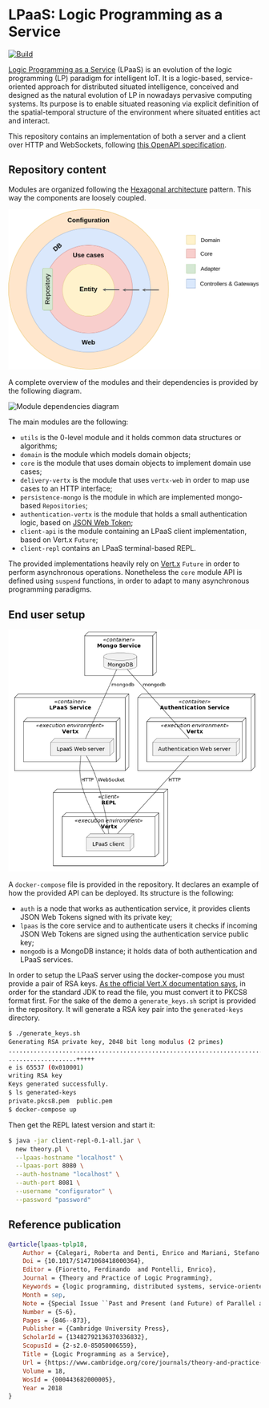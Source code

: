 # LPaaS: Logic Programming as a Service

[![Build](https://github.com/lippo97/sd-project/actions/workflows/gradle-build-push.yml/badge.svg)](https://github.com/lippo97/sd-project/actions/workflows/gradle-build-push.yml)

[Logic Programming as a Service](https://apice.unibo.it/xwiki/bin/view/LPaaS) (LPaaS) is an
evolution of the logic programming (LP) paradigm for intelligent IoT. It is a logic-based,
service-oriented approach for distributed situated intelligence, conceived and designed as the
natural evolution of LP in nowadays pervasive computing systems. Its purpose is to enable situated
reasoning via explicit definition of the spatial-temporal structure of the environment where
situated entities act and interact.

This repository contains an implementation of both a server and a client over HTTP and WebSockets, following [this OpenAPI specification](https://app.swaggerhub.com/apis/unibo-sd/LPaaS/1.0.0#/).

## Repository content

Modules are organized following the [Hexagonal
architecture](https://en.wikipedia.org/wiki/Hexagonal_architecture_(software)) pattern. This way the
components are loosely coupled.

![Hexagonal architecture](./images/hexagonal-architecture.png)

A complete overview of the modules and their dependencies is provided by the following diagram.

![Module dependencies
diagram](./images/module-dependencies.png)

The main modules are the following:
- `utils` is the 0-level module and it holds common data structures or algorithms;
- `domain` is the module which models domain objects;
- `core` is the module that uses domain objects to implement domain use cases;
- `delivery-vertx` is the module that uses `vertx-web` in order to map use cases to an HTTP
  interface;
- `persistence-mongo` is the module in which are implemented mongo-based `Repositories`;
- `authentication-vertx` is the module that holds a small authentication logic, based on [JSON Web
  Token](https://en.wikipedia.org/wiki/JSON_Web_Token);
- `client-api` is the module containing an LPaaS client implementation, based on Vert.x `Future`;
- `client-repl` contains an LPaaS terminal-based REPL.

The provided implementations heavily rely on [Vert.x](https://vertx.io/) `Future` in order to
perform asynchronous operations. Nonetheless the `core` module API is defined using `suspend`
functions, in order to adapt to many asynchronous programming paradigms.

## End user setup

![Docker compose deployment diagram](./images/deployment.png)

A `docker-compose` file is provided in the repository. It declares an example of how the provided
API can be deployed. Its structure is the following:
- `auth` is a node that works as authentication service, it provides clients JSON Web Tokens signed
  with its private key;
- `lpaas` is the core service and to authenticate users it checks if incoming JSON Web Tokens are
  signed using the authentication service public key;
- `mongodb` is a MongoDB instance; it holds data of both authentication and LPaaS services.

In order to setup the LPaaS server using the docker-compose you must provide a pair of RSA keys. [As
the official Vert.X documentation says](https://vertx.io/docs/vertx-auth-jwt/java/#_using_rsa_keys),
in order for the standard JDK to read the file, you must convert it to PKCS8 format first. For the
sake of the demo a `generate_keys.sh` script is provided in the repository. It will generate a RSA
key pair into the `generated-keys` directory.

``` sh
$ ./generate_keys.sh 
Generating RSA private key, 2048 bit long modulus (2 primes)
..................................................................................+++++
...................+++++
e is 65537 (0x010001)
writing RSA key
Keys generated successfully.
$ ls generated-keys 
private.pkcs8.pem  public.pem
$ docker-compose up
```

Then get the REPL latest version and start it:
```sh
$ java -jar client-repl-0.1-all.jar \
  new theory.pl \
  --lpaas-hostname "localhost" \
  --lpaas-port 8080 \
  --auth-hostname "localhost" \
  --auth-port 8081 \
  --username "configurator" \
  --password "password"
```

## Reference publication
  
``` bibtex
@article{lpaas-tplp18,
    Author = {Calegari, Roberta and Denti, Enrico and Mariani, Stefano and Omicini, Andrea},
    Doi = {10.1017/S1471068418000364},
    Editor = {Fioretto, Ferdinando  and Pontelli, Enrico},
    Journal = {Theory and Practice of Logic Programming},
    Keywords = {logic programming, distributed systems, service-oriented architectures, pervasive systems, intelligent systems, LPaaS, situatedness},
    Month = sep,
    Note = {Special Issue ``Past and Present (and Future) of Parallel and Distributed Computation in (Constraint) Logic Programming''},
    Number = {5-6},
    Pages = {846--873},
    Publisher = {Cambridge University Press},
    ScholarId = {13482792136370336832},
    ScopusId = {2-s2.0-85050006559},
    Title = {Logic Programming as a Service},
    Url = {https://www.cambridge.org/core/journals/theory-and-practice-of-logic-programming/article/logic-programming-as-a-service/8A8109052E2F9EC177332F36183E80BE},
    Volume = 18,
    WosId = {000443682000005},
    Year = 2018
}
```

